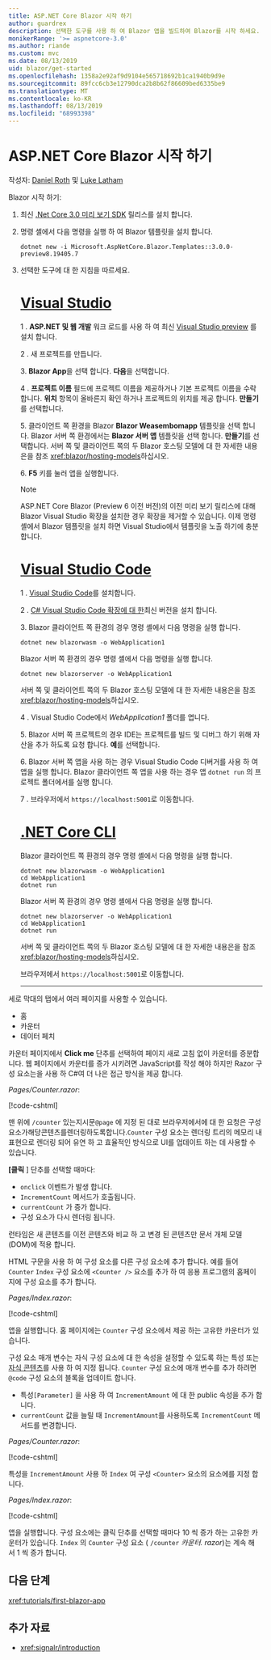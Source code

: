 ```yaml
---
title: ASP.NET Core Blazor 시작 하기
author: guardrex
description: 선택한 도구를 사용 하 여 Blazor 앱을 빌드하여 Blazor를 시작 하세요.
monikerRange: '>= aspnetcore-3.0'
ms.author: riande
ms.custom: mvc
ms.date: 08/13/2019
uid: blazor/get-started
ms.openlocfilehash: 1358a2e92af9d9104e565718692b1ca1940b9d9e
ms.sourcegitcommit: 89fcc6cb3e12790dca2b8b62f86609bed6335be9
ms.translationtype: MT
ms.contentlocale: ko-KR
ms.lasthandoff: 08/13/2019
ms.locfileid: "68993398"
---
```

# <a name="get-started-with-aspnet-core-blazor"></a>ASP.NET Core Blazor 시작 하기

작성자: [Daniel Roth](https://github.com/danroth27) 및 [Luke Latham](https://github.com/guardrex)

Blazor 시작 하기:

1. 최신 [.Net Core 3.0 미리 보기 SDK](https://dotnet.microsoft.com/download/dotnet-core/3.0) 릴리스를 설치 합니다.

1. 명령 셸에서 다음 명령을 실행 하 여 Blazor 템플릿을 설치 합니다.

   ```console
   dotnet new -i Microsoft.AspNetCore.Blazor.Templates::3.0.0-preview8.19405.7
   ```

1. 선택한 도구에 대 한 지침을 따르세요.

   # <a name="visual-studiotabvisual-studio"></a>[Visual Studio](#tab/visual-studio)

   1 \. **ASP.NET 및 웹 개발** 워크 로드를 사용 하 여 최신 [Visual Studio preview](https://visualstudio.com/vs/preview) 를 설치 합니다.

   2 \. 새 프로젝트를 만듭니다.

   3\. **Blazor App**을 선택 합니다. **다음**을 선택합니다.

   4 \. **프로젝트 이름** 필드에 프로젝트 이름을 제공하거나 기본 프로젝트 이름을 수락합니다. **위치** 항목이 올바른지 확인 하거나 프로젝트의 위치를 제공 합니다. **만들기**를 선택합니다.

   5\. 클라이언트 쪽 환경을 Blazor **Blazor Weasembomapp** 템플릿을 선택 합니다. Blazor 서버 쪽 환경에서는 **Blazor 서버 앱** 템플릿을 선택 합니다. **만들기**를 선택합니다. 서버 쪽 및 클라이언트 쪽의 두 Blazor 호스팅 모델에 대 한 자세한 내용은을 참조 <xref:blazor/hosting-models>하십시오.

   6\. **F5** 키를 눌러 앱을 실행합니다.

   > [!NOTE]
   > ASP.NET Core Blazor (Preview 6 이전 버전)의 이전 미리 보기 릴리스에 대해 Blazor Visual Studio 확장을 설치한 경우 확장을 제거할 수 있습니다. 이제 명령 셸에서 Blazor 템플릿을 설치 하면 Visual Studio에서 템플릿을 노출 하기에 충분 합니다.

   # <a name="visual-studio-codetabvisual-studio-code"></a>[Visual Studio Code](#tab/visual-studio-code)

   1 \. [Visual Studio Code](https://code.visualstudio.com/)를 설치합니다.

   2 \. [ C# Visual Studio Code 확장에 대 한](https://marketplace.visualstudio.com/items?itemName=ms-vscode.csharp)최신 버전을 설치 합니다.

   3\. Blazor 클라이언트 쪽 환경의 경우 명령 셸에서 다음 명령을 실행 합니다.

      ```console
      dotnet new blazorwasm -o WebApplication1
      ```

      Blazor 서버 쪽 환경의 경우 명령 셸에서 다음 명령을 실행 합니다.

      ```console
      dotnet new blazorserver -o WebApplication1
      ```

      서버 쪽 및 클라이언트 쪽의 두 Blazor 호스팅 모델에 대 한 자세한 내용은을 참조 <xref:blazor/hosting-models>하십시오.

   4 \. Visual Studio Code에서 *WebApplication1* 폴더를 엽니다.

   5\. Blazor 서버 쪽 프로젝트의 경우 IDE는 프로젝트를 빌드 및 디버그 하기 위해 자산을 추가 하도록 요청 합니다. **예**를 선택합니다.

   6\. Blazor 서버 쪽 앱을 사용 하는 경우 Visual Studio Code 디버거를 사용 하 여 앱을 실행 합니다. Blazor 클라이언트 쪽 앱을 사용 하는 경우 앱 `dotnet run` 의 프로젝트 폴더에서를 실행 합니다.

   7 \. 브라우저에서 `https://localhost:5001`로 이동합니다.

   <!--

   # [Visual Studio for Mac](#tab/visual-studio-mac)

   1\. Install [Visual Studio for Mac](https://visualstudio.microsoft.com/vs/mac/). Switch the [Update channel to Preview](/visualstudio/mac/install-preview).

   2\. Select **File** > **New Solution** or **New Project**.

   3\. In the sidebar, select **.NET Core** > **App**.

   4\. For a Blazor server-side experience, select the **Blazor Server App** template. For a Blazor client-side experience, select the **Blazor WebAssembly App** template. Select **Next**. For information on the two Blazor hosting models, server-side and client-side, see <xref:blazor/hosting-models>.

   5\. The **Target Framework** defaults to **.NET Core 3.0**. Select **Next**.

   6\. In the **Project Name** field, enter `WebApplication1`. Select **Create**.

   7\. Select **Run** > **Run Without Debugging** to run the app *without the debugger*. Running with the debugger isn't supported at this time.

   -->

   # <a name="net-core-clitabnetcore-cli"></a>[.NET Core CLI](#tab/netcore-cli/)

   Blazor 클라이언트 쪽 환경의 경우 명령 셸에서 다음 명령을 실행 합니다.

   ```console
   dotnet new blazorwasm -o WebApplication1
   cd WebApplication1
   dotnet run
   ```

   Blazor 서버 쪽 환경의 경우 명령 셸에서 다음 명령을 실행 합니다.

   ```console
   dotnet new blazorserver -o WebApplication1
   cd WebApplication1
   dotnet run
   ```

   서버 쪽 및 클라이언트 쪽의 두 Blazor 호스팅 모델에 대 한 자세한 내용은을 참조 <xref:blazor/hosting-models>하십시오.

   브라우저에서 `https://localhost:5001`로 이동합니다.

   ---

세로 막대의 탭에서 여러 페이지를 사용할 수 있습니다.

* 홈
* 카운터
* 데이터 페치

카운터 페이지에서 **Click me** 단추를 선택하여 페이지 새로 고침 없이 카운터를 증분합니다. 웹 페이지에서 카운터를 증가 시키려면 JavaScript를 작성 해야 하지만 Razor 구성 요소는을 사용 하 C#여 더 나은 접근 방식을 제공 합니다.

*Pages/Counter.razor*:

[!code-cshtml[](get-started/samples_snapshot/3.x/Counter1.razor?highlight=7,12-15)]

맨 위에 `/counter` 있는지시문`@page` 에 지정 된 대로 브라우저에서에 대 한 요청은 구성요소가해당콘텐츠를렌더링하도록합니다.`Counter` 구성 요소는 렌더링 트리의 메모리 내 표현으로 렌더링 되어 유연 하 고 효율적인 방식으로 UI를 업데이트 하는 데 사용할 수 있습니다.

**[클릭** ] 단추를 선택할 때마다:

* `onclick` 이벤트가 발생 합니다.
* `IncrementCount` 메서드가 호출됩니다.
* `currentCount` 가 증가 합니다.
* 구성 요소가 다시 렌더링 됩니다.

런타임은 새 콘텐츠를 이전 콘텐츠와 비교 하 고 변경 된 콘텐츠만 문서 개체 모델 (DOM)에 적용 합니다.

HTML 구문을 사용 하 여 구성 요소를 다른 구성 요소에 추가 합니다. 예를 들어 `Counter` `Index` 구성 요소에 `<Counter />` 요소를 추가 하 여 응용 프로그램의 홈페이지에 구성 요소를 추가 합니다.

*Pages/Index.razor*:

[!code-cshtml[](get-started/samples_snapshot/3.x/Index1.razor?highlight=7)]

앱을 실행합니다. 홈 페이지에는 `Counter` 구성 요소에서 제공 하는 고유한 카운터가 있습니다.

구성 요소 매개 변수는 자식 구성 요소에 대 한 속성을 설정할 수 있도록 하는 특성 또는 [자식 콘텐츠](xref:blazor/components#child-content)를 사용 하 여 지정 됩니다. `Counter` 구성 요소에 매개 변수를 추가 하려면 `@code` 구성 요소의 블록을 업데이트 합니다.

* 특성`[Parameter]` 을 사용 하 여 `IncrementAmount` 에 대 한 public 속성을 추가 합니다.
* `currentCount` 값을 늘릴 때 `IncrementAmount`를 사용하도록 `IncrementCount` 메서드를 변경합니다.

*Pages/Counter.razor*:

[!code-cshtml[](get-started/samples_snapshot/3.x/Counter2.razor?highlight=12-13,17)]

특성을 `IncrementAmount` 사용 하 `Index` 여 구성 `<Counter>` 요소의 요소에를 지정 합니다.

*Pages/Index.razor*:

[!code-cshtml[](get-started/samples_snapshot/3.x/Index2.razor?highlight=7)]

앱을 실행합니다. 구성 요소에는 클릭 단추를 선택할 때마다 10 씩 증가 하는 고유한 카운터가 있습니다. `Index` 의 `Counter` 구성 요소 ( `/counter` *카운터. razor*)는 계속 해 서 1 씩 증가 합니다.

## <a name="next-steps"></a>다음 단계

<xref:tutorials/first-blazor-app>

## <a name="additional-resources"></a>추가 자료

* <xref:signalr/introduction>
